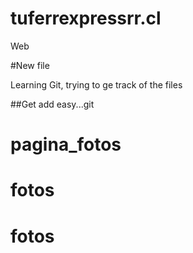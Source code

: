 # tuferrexpressrr.cl
Web

#New file

Learning Git, trying to ge track of the files

##Get add easy...git
# pagina_fotos
# fotos
# fotos
